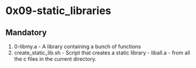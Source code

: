 # 0x09-static_libraries

## Mandatory

1. 0-libmy.a - A library containing a bunch of functions
2. create_static_lib.sh - Script that creates a static library - liball.a - from all the c files in the current directory.

